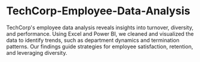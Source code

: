 # TechCorp-Employee-Data-Analysis
TechCorp's employee data analysis reveals insights into turnover, diversity, and performance. Using Excel and Power BI, we cleaned and visualized the data to identify trends, such as department dynamics and termination patterns. Our findings guide strategies for employee satisfaction, retention, and leveraging diversity.
